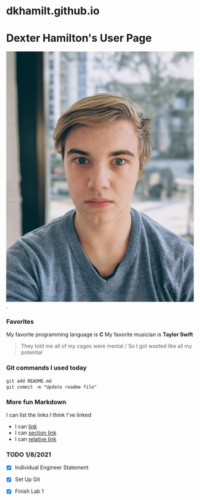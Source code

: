 # dkhamilt.github.io
# Dexter Hamilton's User Page
![Portrait](portrait.jpg).

### Favorites
My favorite programming language is **C**
My favorite musician is **Taylor Swift**
> They told me all of my cages were mental / So I got wasted like all my potential

### Git commands I used today
```
git add README.md
git commit -m "Update readme file"
```

### More fun Markdown

I can list the links I think I've linked
- I can [link](xkcd.com)
- I can [section link](https://github.com/dkhamilt/dkhamilt.github.io#dexter-hamiltons-user-page)
- I can [relative link](_config.yml)

### TODO 1/8/2021

- [x] Individual Engineer Statement

- [x] Set Up Git

- [x] Finish Lab 1